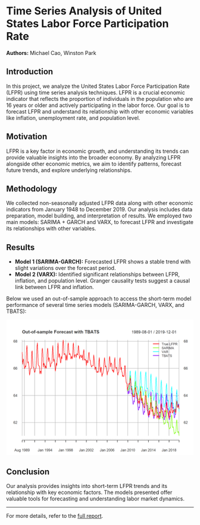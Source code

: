 # Time Series Analysis of United States Labor Force Participation Rate

**Authors:** Michael Cao, Winston Park

## Introduction

In this project, we analyze the United States Labor Force Participation Rate (LFPR) using time series analysis techniques. LFPR is a crucial economic indicator that reflects the proportion of individuals in the population who are 16 years or older and actively participating in the labor force. Our goal is to forecast LFPR and understand its relationship with other economic variables like inflation, unemployment rate, and population level.

## Motivation

LFPR is a key factor in economic growth, and understanding its trends can provide valuable insights into the broader economy. By analyzing LFPR alongside other economic metrics, we aim to identify patterns, forecast future trends, and explore underlying relationships.

## Methodology

We collected non-seasonally adjusted LFPR data along with other economic indicators from January 1948 to December 2019. Our analysis includes data preparation, model building, and interpretation of results. We employed two main models: SARIMA + GARCH and VARX, to forecast LFPR and investigate its relationships with other variables.

## Results

- **Model 1 (SARIMA-GARCH):** Forecasted LFPR shows a stable trend with slight variations over the forecast period.
- **Model 2 (VARX):** Identified significant relationships between LFPR, inflation, and population level. Granger causality tests suggest a causal link between LFPR and inflation.

Below we used an out-of-sample approach to access the short-term model performance of several time series models (SARIMA-GARCH, VARX, and TBATS):
  <p align="center">
  <img src="https://github.com/mic-cao/Time_Series_LFPR/blob/main/tbats.png" alt="OOS" width="650">
  </p>

## Conclusion

Our analysis provides insights into short-term LFPR trends and its relationship with key economic factors. The models presented offer valuable tools for forecasting and understanding labor market dynamics.

---

For more details, refer to the [full report](https://github.com/mic-cao/Time_Series_LFPR/blob/main/Final_Report.pdf).
